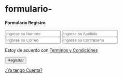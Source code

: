 # formulario-
<!DOCTYPE html>
<html lang="en">
<head>
    <meta charset="UTF-8">
    <meta name="viewport" content="width=device-width, initial-scale=1.0">
    <meta http-equiv="X-UA-Compatible" content="ie=edge">
    <link rel="stylesheet" href="style.css">
    <title>Formulario Registro</title>
</head>
<body>
<section class="form-register">
    <h4>Formulario Registro</h4>
    <input class="controls" type="text" name="nombres" id="nombres" placeholder="Ingrese su Nombre">
    <input class="controls" type="text" name="apellidos" id="apellidos" placeholder="Ingrese su Apellido">
    <input class="controls" type="email" name="correo" id="correo" placeholder="Ingrese su Correo">
    <input class="controls" type="password" name="correo" id="correo" placeholder="Ingrese su Contraseña">
    <p>Estoy de acuerdo con <a href="#">Terminos y Condiciones</a></p>
    <input class="botons" type="submit" value="Registrar">
    <p><a href="#">¿Ya tengo Cuenta?</a></p>
</section>

</body>
</html>
